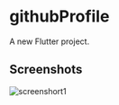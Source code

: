 # githubProfile

A new Flutter project.

## Screenshots
![screenshort1](https://drive.google.com/file/d/1yXH7Er_5WO24ckoozlObjY7Z_m3Ryv5-/view?usp=sharing)
